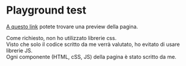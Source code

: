 # Playground test

[A questo link](https://www.mielealessandro.it/sandbox/playground/index.html) potete trovare una preview della pagina.

Come richiesto, non ho utilizzato librerie css.  
Visto che solo il codice scritto da me verrà valutato, ho evitato di usare librerie JS.  
Ogni componente (HTML, cSS, JS) della pagina è stato scritto da me.